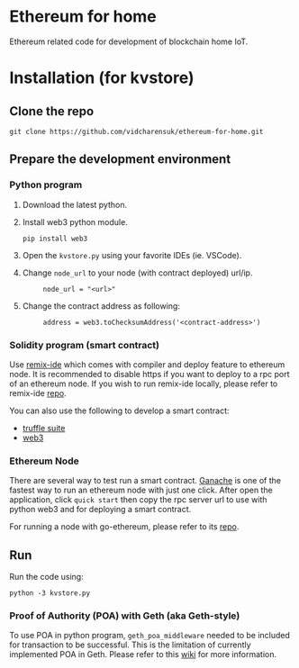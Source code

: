 # Ethereum for home
Ethereum related code for development of blockchain home IoT.

# Installation (for kvstore)
## Clone the repo
`git clone https://github.com/vidcharensuk/ethereum-for-home.git`


## Prepare the development environment
### Python program
1. Download the latest python.
2. Install web3 python module.

      `pip install web3`
3. Open the `kvstore.py` using your favorite IDEs (ie. VSCode).
4. Change `node_url` to your node (with contract deployed) url/ip.

            node_url = "<url>"
5. Change the contract address as following:

            address = web3.toChecksumAddress('<contract-address>')
### Solidity program (smart contract)
Use [remix-ide](http://remix.ethereum.org/) which comes with compiler and deploy feature to ethereum node. It is recommended to disable https if you want to deploy to a rpc port of an ethereum node.
If you wish to run remix-ide locally, please refer to remix-ide [repo](https://github.com/ethereum/remix-ide).

You can also use the following to develop a smart contract:
- [truffle suite](https://www.trufflesuite.com/)
- [web3](https://web3py.readthedocs.io/en/stable/contracts.html)
### Ethereum Node
There are several way to test run a smart contract. [Ganache](https://www.trufflesuite.com/ganache) is one of the fastest way to run an ethereum node with just one click. After open the application, click `quick start` then copy the rpc server url to use with python web3 and for deploying a smart contract.

For running a node with go-ethereum, please refer to its [repo](https://github.com/ethereum/go-ethereum).

## Run
Run the code using:

`python -3 kvstore.py` 

### Proof of Authority (POA) with Geth (aka Geth-style)
To use POA in python program, `geth_poa_middleware` needed to be included for transaction to be successful. This is the limitation of currently implemented POA in Geth. Please refer to this [wiki](https://web3py.readthedocs.io/en/stable/middleware.html#geth-style-proof-of-authority) for more information. 